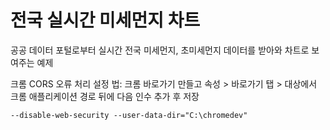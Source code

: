 # 전국 실시간 미세먼지 차트
공공 데이터 포털로부터 실시간 전국 미세먼지, 초미세먼지 데이터를 받아와 차트로 보여주는 예제

크롬 CORS 오류 처리 설정 법: 크롬 바로가기 만들고 속성 > 바로가기 탭 > 대상에서 크롬 애플리케이션 경로 뒤에 다음 인수 추가 후 저장
```console
--disable-web-security --user-data-dir="C:\chromedev"
```
